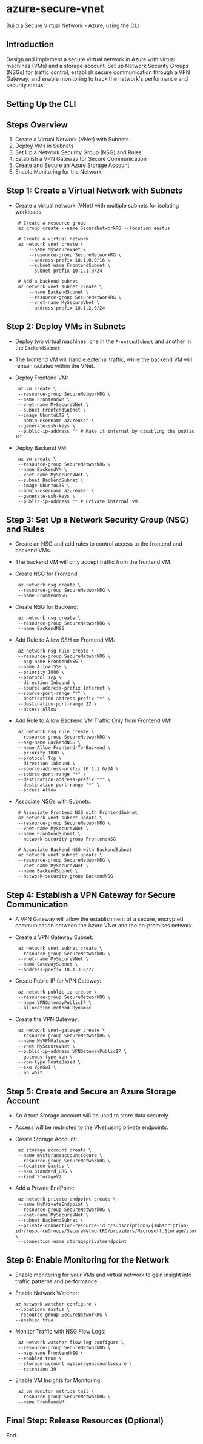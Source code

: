 # azure-secure-vnet
Build a Secure Virtual Network - Azure, using the CLI

## Introduction
Design and implement a secure virtual network in Azure with virtual machines (VMs) and a storage account. Set up Network Security Groups (NSGs) for traffic control, establish secure communication through a VPN Gateway, and enable monitoring to track the network's performance and security status.

## Setting Up the CLI

## Steps Overview
1. Create a Virtual Network (VNet) with Subnets
2. Deploy VMs in Subnets
3. Set Up a Network Security Group (NSG) and Rules
4. Establish a VPN Gateway for Secure Communication
5. Create and Secure an Azure Storage Account
6. Enable Monitoring for the Network

## Step 1: Create a Virtual Network with Subnets
 - Create a virtual network (VNet) with multiple subnets for isolating workloads.

        # Create a resource group
        az group create --name SecureNetworkRG --location eastus

        # Create a virtual network
        az network vnet create \
            --name MySecureVNet \
            --resource-group SecureNetworkRG \
            --address-prefix 10.1.0.0/16 \
            --subnet-name FrontendSubnet \
            --subnet-prefix 10.1.1.0/24

        # Add a backend subnet
        az network vnet subnet create \
            --name BackendSubnet \
            --resource-group SecureNetworkRG \
            --vnet-name MySecureVNet \
            --address-prefix 10.1.2.0/24

## Step 2: Deploy VMs in Subnets
 - Deploy two virtual machines: one in the `FrontendSubnet` and another in the `BackendSubnet`.
 - The frontend VM will handle external traffic, while the backend VM will remain isolated within the VNet.

 - Deploy Frontend VM:

        az vm create \
        --resource-group SecureNetworkRG \
        --name FrontendVM \
        --vnet-name MySecureVNet \
        --subnet FrontendSubnet \
        --image UbuntuLTS \
        --admin-username azureuser \
        --generate-ssh-keys \
        --public-ip-address "" # Make it internal by disabling the public IP

 - Deploy Backend VM:

        az vm create \
        --resource-group SecureNetworkRG \
        --name BackendVM \
        --vnet-name MySecureVNet \
        --subnet BackendSubnet \
        --image UbuntuLTS \
        --admin-username azureuser \
        --generate-ssh-keys \
        --public-ip-address "" # Private internal VM

## Step 3: Set Up a Network Security Group (NSG) and Rules 
 - Create an NSG and add rules to control access to the frontend and backend VMs. 
 - The backend VM will only accept traffic from the frontend VM.

 - Create NSG for Frontend:

        az network nsg create \
        --resource-group SecureNetworkRG \
        --name FrontendNSG

 - Create NSG for Backend:

        az network nsg create \
        --resource-group SecureNetworkRG \
        --name BackendNSG

 - Add Rule to Allow SSH on Frontend VM:

        az network nsg rule create \
        --resource-group SecureNetworkRG \
        --nsg-name FrontendNSG \
        --name Allow-SSH \
        --priority 1000 \
        --protocol Tcp \
        --direction Inbound \
        --source-address-prefix Internet \
        --source-port-range "*" \
        --destination-address-prefix "*" \
        --destination-port-range 22 \
        --access Allow

 - Add Rule to Allow Backend VM Traffic Only from Frontend VM:

        az network nsg rule create \
        --resource-group SecureNetworkRG \
        --nsg-name BackendNSG \
        --name Allow-Frontend-To-Backend \
        --priority 1000 \
        --protocol Tcp \
        --direction Inbound \
        --source-address-prefix 10.1.1.0/24 \
        --source-port-range "*" \
        --destination-address-prefix "*" \
        --destination-port-range "*" \
        --access Allow

 - Associate NSGs with Subnets:

        # Associate Frontend NSG with FrontendSubnet
        az network vnet subnet update \
        --resource-group SecureNetworkRG \
        --vnet-name MySecureVNet \
        --name FrontendSubnet \
        --network-security-group FrontendNSG

        # Associate Backend NSG with BackendSubnet
        az network vnet subnet update \
        --resource-group SecureNetworkRG \
        --vnet-name MySecureVNet \
        --name BackendSubnet \
        --network-security-group BackendNSG

## Step 4: Establish a VPN Gateway for Secure Communication
 - A VPN Gateway will allow the establishment of a secure, encrypted communication between the Azure VNet and the on-premises network.

 - Create a VPN Gateway Subnet:

        az network vnet subnet create \
        --resource-group SecureNetworkRG \
        --vnet-name MySecureVNet \
        --name GatewaySubnet \
        --address-prefix 10.1.3.0/27

 - Create Public IP for VPN Gateway:

        az network public-ip create \
        --resource-group SecureNetworkRG \
        --name VPNGatewayPublicIP \
        --allocation-method Dynamic

 - Create the VPN Gateway:

        az network vnet-gateway create \
        --resource-group SecureNetworkRG \
        --name MyVPNGateway \
        --vnet MySecureVNet \
        --public-ip-address VPNGatewayPublicIP \
        --gateway-type Vpn \
        --vpn-type RouteBased \
        --sku VpnGw1 \
        --no-wait

## Step 5: Create and Secure an Azure Storage Account
 - An Azure Storage account will be used to store data securely. 
 - Access will be restricted to the VNet using private endpoints.

 - Create Storage Account:

        az storage account create \
        --name mystorageaccountsecure \
        --resource-group SecureNetworkRG \
        --location eastus \
        --sku Standard_LRS \
        --kind StorageV2

 - Add a Private EndPoint:

        az network private-endpoint create \
        --name MyPrivateEndpoint \
        --resource-group SecureNetworkRG \
        --vnet-name MySecureVNet \
        --subnet BackendSubnet \
        --private-connection-resource-id "/subscriptions/{subscription-id}/resourceGroups/SecureNetworkRG/providers/Microsoft.Storage/storageAccounts/mystorageaccountsecure" \
        --connection-name storageprivateendpoint

## Step 6: Enable Monitoring for the Network
 - Enable monitoring for your VMs and virtual network to gain insight into traffic patterns and performance.

  - Enable Network Watcher:

        az network watcher configure \
        --locations eastus \
        --resource-group SecureNetworkRG \
        --enabled true

 - Monitor Traffic with NSG Flow Logs:

        az network watcher flow-log configure \
        --resource-group SecureNetworkRG \
        --nsg-name FrontendNSG \
        --enabled true \
        --storage-account mystorageaccountsecure \
        --retention 30

 - Enable VM Insights for Monitoring:

        az vm monitor metrics tail \
        --resource-group SecureNetworkRG \
        --name FrontendVM

## Final Step: Release Resources (Optional)

End.